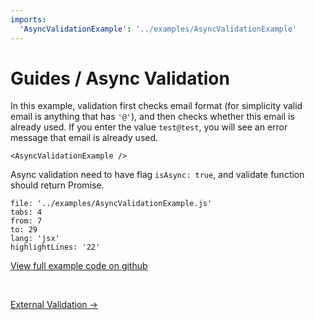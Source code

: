 ```yaml
---
imports:
  'AsyncValidationExample': '../examples/AsyncValidationExample'
---
```


# Guides / Async Validation

In this example, validation first checks email format
(for simplicity valid email is anything that has `'@'`),
and then checks whether this email is already used.
If you enter the value `test@test`, you will see an error message
that email is already used.

```@render
<AsyncValidationExample />
```

Async validation need to have flag `isAsync: true`,
and validate function should return Promise.

```@source
file: '../examples/AsyncValidationExample.js'
tabs: 4
from: 7
to: 29
lang: 'jsx'
highlightLines: '22'
```

[View full example code on github](https://github.com/sunflowerdeath/shadowform/tree/master/packages/docs/src/examples/AsyncValidationExample.js)

<br>

[External Validation →](/guides/external-validation)

